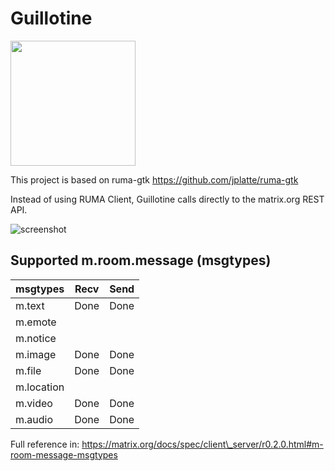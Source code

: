 Guillotine
==========

<img src="https://raw.githubusercontent.com/danigm/guillotine/master/res/guillotine.png" width="200px"/>

This project is based on ruma-gtk https://github.com/jplatte/ruma-gtk

Instead of using RUMA Client, Guillotine calls directly to the matrix.org
REST API.

![screenshot](https://raw.githubusercontent.com/danigm/guillotine/master/screenshots/guillotine.png)

## Supported m.room.message (msgtypes)

msgtypes          | Recv                | Send
--------          | -----               | ------
m.text            | Done                | Done
m.emote           |                     |
m.notice          |                     |
m.image           | Done                | Done
m.file            | Done                | Done
m.location        |                     |
m.video           | Done                | Done
m.audio           | Done                | Done

Full reference in: https://matrix.org/docs/spec/client\_server/r0.2.0.html#m-room-message-msgtypes
